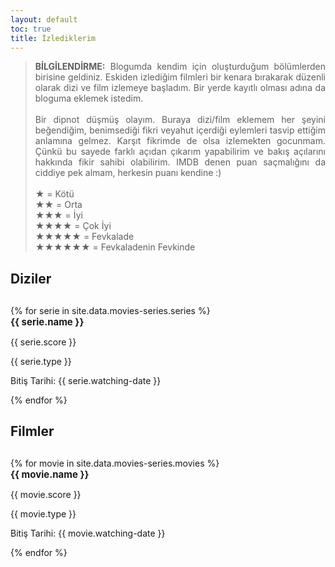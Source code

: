 ```yaml
---
layout: default
toc: true
title: İzlediklerim
---
```


<blockquote style="text-align: justify;">
    <b>BİLGİLENDİRME:</b> Blogumda kendim için oluşturduğum bölümlerden birisine geldiniz. Eskiden izlediğim filmleri bir kenara bırakarak düzenli olarak dizi ve film izlemeye başladım. Bir yerde kayıtlı olması adına da bloguma eklemek istedim.
    <br><br>
    Bir dipnot düşmüş olayım. Buraya dizi/film eklemem her şeyini beğendiğim, benimsediği fikri veyahut içerdiği eylemleri tasvip ettiğim anlamına gelmez. Karşıt fikrimde de olsa izlemekten gocunmam. Çünkü bu sayede farklı açıdan çıkarım yapabilirim ve bakış açılarını hakkında fikir sahibi olabilirim. IMDB denen puan saçmalığını da ciddiye pek almam, herkesin puanı kendine :)
    <br><br>
    <span style="text-align: center;">
        ★ = Kötü<br>
        ★★ = Orta<br>
        ★★★ = İyi<br>
        ★★★★ = Çok İyi<br>
        ★★★★★ = Fevkalade<br>
        ★★★★★★ = Fevkaladenin Fevkinde<br>
    </span>
</blockquote>

<h2 style="margin-bottom: 30px;" id="diziler">Diziler</h2>

<div class="book-movie-list-div">
    {% for serie in site.data.movies-series.series %}
        <div class="book-movie-div">
            <img src="{{ serie.cover-img }}" alt="">
            <div class="item-info-div">
                <b style="font-size: 15px; margin-bottom: 2px;">{{ serie.name }}</b>
                <p>{{ serie.score }}</p>
                <span class="item-type">{{ serie.type }}</span>
                <p>Bitiş Tarihi: {{ serie.watching-date }}</p>
            </div>
        </div>
    {% endfor %}
</div>

<h2 style="margin-bottom: 30px;" id="filmler">Filmler</h2>

<div class="book-movie-list-div">
    {% for movie in site.data.movies-series.movies %}
        <div class="book-movie-div">
            <img src="{{ movie.cover-img }}" alt="">
            <div class="item-info-div">
                <b style="font-size: 15px; margin-bottom: 2px;">{{ movie.name }}</b>
                <p>{{ movie.score }}</p>
                <span class="item-type">{{ movie.type }}</span>
                <p>Bitiş Tarihi: {{ movie.watching-date }}</p>
            </div>
        </div>
    {% endfor %}
</div>